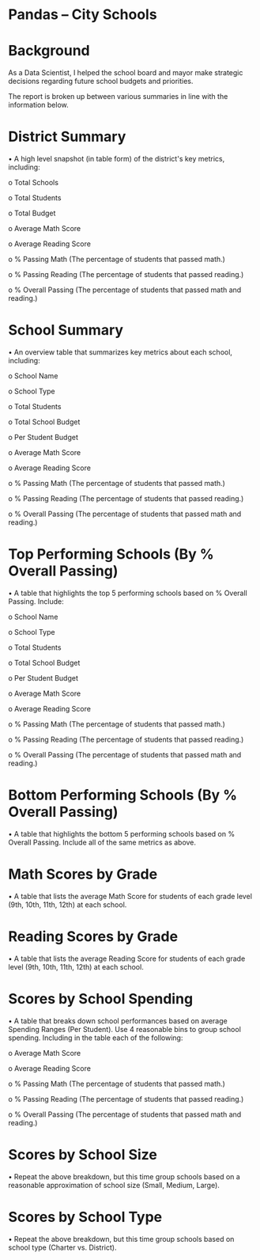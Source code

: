 # Pandas – City Schools

# Background

As a Data Scientist, I helped the school board and mayor make strategic decisions regarding future school budgets and priorities.

The report is broken up between various summaries in line with the information below. 

# District Summary

•	A high level snapshot (in table form) of the district's key metrics, including: 

o	Total Schools

o	Total Students

o	Total Budget

o	Average Math Score

o	Average Reading Score

o	% Passing Math (The percentage of students that passed math.)

o	% Passing Reading (The percentage of students that passed reading.)

o	% Overall Passing (The percentage of students that passed math and reading.)

# School Summary

•	An overview table that summarizes key metrics about each school, including: 

o	School Name

o	School Type

o	Total Students

o	Total School Budget

o	Per Student Budget

o	Average Math Score

o	Average Reading Score

o	% Passing Math (The percentage of students that passed math.)

o	% Passing Reading (The percentage of students that passed reading.)

o	% Overall Passing (The percentage of students that passed math and reading.)

# Top Performing Schools (By % Overall Passing)

•	A table that highlights the top 5 performing schools based on % Overall Passing. Include: 

o	School Name

o	School Type

o	Total Students

o	Total School Budget

o	Per Student Budget

o	Average Math Score

o	Average Reading Score

o	% Passing Math (The percentage of students that passed math.)

o	% Passing Reading (The percentage of students that passed reading.)

o	% Overall Passing (The percentage of students that passed math and reading.)

# Bottom Performing Schools (By % Overall Passing)

•	A table that highlights the bottom 5 performing schools based on % Overall Passing. Include all of the same metrics as above.

# Math Scores by Grade

•	A table that lists the average Math Score for students of each grade level (9th, 10th, 11th, 12th) at each school.

# Reading Scores by Grade

•	A table that lists the average Reading Score for students of each grade level (9th, 10th, 11th, 12th) at each school.

# Scores by School Spending

•	A table that breaks down school performances based on average Spending Ranges (Per Student). Use 4 reasonable bins to group school spending. Including in the table each of the following: 

o	Average Math Score

o	Average Reading Score

o	% Passing Math (The percentage of students that passed math.)

o	% Passing Reading (The percentage of students that passed reading.)

o	% Overall Passing (The percentage of students that passed math and reading.)

# Scores by School Size

•	Repeat the above breakdown, but this time group schools based on a reasonable approximation of school size (Small, Medium, Large).

# Scores by School Type

•	Repeat the above breakdown, but this time group schools based on school type (Charter vs. District).



